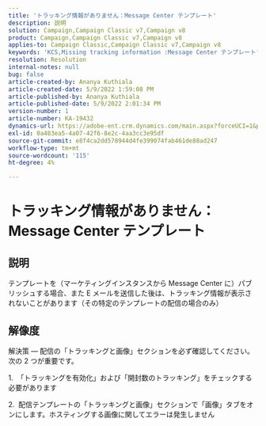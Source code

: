 ```yaml
---
title: 'トラッキング情報がありません：Message Center テンプレート'
description: 説明
solution: Campaign,Campaign Classic v7,Campaign v8
product: Campaign,Campaign Classic v7,Campaign v8
applies-to: Campaign Classic,Campaign Classic v7,Campaign v8
keywords: 'KCS,Missing tracking information :Message Center テンプレート'
resolution: Resolution
internal-notes: null
bug: false
article-created-by: Ananya Kuthiala
article-created-date: 5/9/2022 1:59:08 PM
article-published-by: Ananya Kuthiala
article-published-date: 5/9/2022 2:01:34 PM
version-number: 1
article-number: KA-19432
dynamics-url: https://adobe-ent.crm.dynamics.com/main.aspx?forceUCI=1&pagetype=entityrecord&etn=knowledgearticle&id=b38acf2e-a0cf-ec11-a7b5-0022480a8e40
exl-id: 0a483ea5-4a07-42f6-8e2c-4aa3cc3e95df
source-git-commit: e8f4ca2dd578944d4fe399074fab461de88ad247
workflow-type: tm+mt
source-wordcount: '115'
ht-degree: 4%

---
```


# トラッキング情報がありません：Message Center テンプレート

## 説明

テンプレートを（マーケティングインスタンスから Message Center に）パブリッシュする場合、また E メールを送信した後は、トラッキング情報が表示されないことがあります（その特定のテンプレートの配信の場合のみ）

## 解像度


解決策 — 配信の「トラッキングと画像」セクションを必ず確認してください。次の 2 つが重要です。

1.  「トラッキングを有効化」および「開封数のトラッキング」をチェックする必要があります

2.  配信テンプレートの「トラッキングと画像」セクションで「画像」タブをオンにします。ホスティングする画像に関してエラーは発生しません
